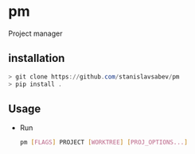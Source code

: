 # **pm**
Project manager

## installation

```powershell
> git clone https://github.com/stanislavsabev/pm
> pip install .
```

## Usage

- Run
  ```bash
  pm [FLAGS] PROJECT [WORKTREE] [PROJ_OPTIONS...]
  
  ```
